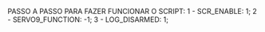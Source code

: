 PASSO A PASSO PARA FAZER FUNCIONAR O SCRIPT:
1 - SCR_ENABLE: 1;
2 - SERVO9_FUNCTION: -1;
3 - LOG_DISARMED: 1;
